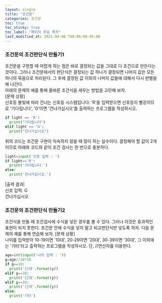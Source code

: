 ```yaml
---
layout: single
title: "조건문"
categories: 조건문
toc: true
toc_sticky: true
toc_label: "페이지 주요 목차"
last_modified_at: 2021-04-08 T08:06:00-05:00
---
```


### 조건문의 조건판단식 만들기1
조건문을 구현할 때 어렵게 하는 점은 바로 결정되는 값을 그대로 다 조건으로 만든다는 것이다. 그러나 조건문에서의 판단식은 결정되는 값 하나가 결정되면 나머지 값은 모든 하나의 묶음으로 처리된다. 그 후에 결정된 값 이외의 나머지 값들에 대해서 다시 판별을 해 나간다.  
아래의 문제의 예를 통해 올바른 조건식을 세우는 방법을 고민해 보자.  
[문제 상황]  
신호등 불빛에 따라 건너는 신호등 시스템입니다. ‘R'을 입력받으면 신호등이 빨강이므로 ’기다립니다‘, ’G’이면 '건너가십시오‘를 출력하는 프로그램을 작성하시오. 
~~~python
if light == 'R':
  print("기다립니다")
elif light == 'G':
  print("건너가십시오")
~~~
위의 코드는 조건문 구현이 익숙하지 않을 때 많이 하는 실수이다. 결정해야 할 값이 2개 이므로 아래와 코드와 같이 조건 검사는 한 번으로 충분하다.
~~~python
light=input('신호 입력 : ')
if light=='R':
  print('기다립니다.')
else:
  print('건너가십시오.')
~~~
|출력 결과|  
신호 입력: G  
건너가십시오


### 조건문의 조건판단식 만들기2
조건식을 만들 때 조건검사에 수식을 넣은 경우를 볼 수 있다. 그러나 이것은 효과적인 표현이 되지 못한다. 조건문 안에 수식을 넣지 말고 비교판단식만 넣도록 하자.
다음 문제의 예를 통해 연습해 보자.
[문제 상황]  
나이를 입력받아 10-19이면 '10대', 20-29이면 '20대', 30-39이면 '30대', 그 이외에는 '기타'라고 출력하는 프로그램을 작성하시오. 단, //연산자를 이용한다.
~~~python
age=int(input('나이 입력 : '))
g=age//10*10
if g==10:
  print('{}대'.format(y))
elif g==20:
  print('{}대'.format(y))
elif g==30:
  print('{}대'.format(y))
else:
  print('기타')
~~~
